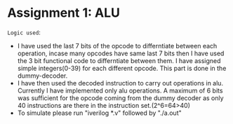 # Assignment 1: ALU

`Logic used`:
* I have used the last 7 bits of the opcode to differntiate between each operation, incase many opcodes have same last 7 bits then I have used the 3 bit functional code to differntiate between them. I have assigned simple integers(0-39) for each different opcode. This part is done in the dummy-decoder.
* I have then used the decoded instruction to carry out operations in alu. Currently I have implemented only alu operations. A maximum of 6 bits was sufficient for the opcode coming from the dummy decoder as only 40 instructions are there in the instruction set.(2^6=64>40)
* To simulate please run "iverilog *.v" followed by "./a.out"